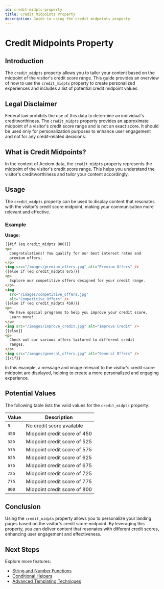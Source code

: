 ```yaml
---
id: credit-midpts-property
title: Credit Midpoints Property
description: Guide to using the credit midpoints property
---
```


# Credit Midpoints Property

## Introduction

The `credit_midpts` property allows you to tailor your content based on the midpoint of the visitor's credit score range. This guide provides an overview of how to use the `credit_midpts` property to create personalized experiences and includes a list of potential credit midpoint values.

## Legal Disclaimer

Federal law prohibits the use of this data to determine an individual's creditworthiness. The `credit_midpts` property provides an approximate midpoint of a visitor's credit score range and is not an exact score. It should be used only for personalization purposes to enhance user engagement and not for any credit-related decisions.

## What is Credit Midpoints?

In the context of Acxiom data, the `credit_midpts` property represents the midpoint of the visitor's credit score range. This helps you understand the visitor's creditworthiness and tailor your content accordingly.

## Usage

The `credit_midpts` property can be used to display content that resonates with the visitor's credit score midpoint, making your communication more relevant and effective.

### Example

**Usage:**

```html
{{#if (eq credit_midpts 800)}}
<p>
  Congratulations! You qualify for our best interest rates and
  premium offers.
</p>
<img src="/images/premium_offers.jpg" alt="Premium Offers" />
{{else if (eq credit_midpts 675)}}
<p>
  Explore our competitive offers designed for your credit range.
</p>
<img
  src="/images/competitive_offers.jpg"
  alt="Competitive Offers" />
{{else if (eq credit_midpts 450)}}
<p>
  We have special programs to help you improve your credit score.
  Learn more!
</p>
<img src="/images/improve_credit.jpg" alt="Improve Credit" />
{{else}}
<p>
  Check out our various offers tailored to different credit
  ranges.
</p>
<img src="/images/general_offers.jpg" alt="General Offers" />
{{/if}}
```

In this example, a message and image relevant to the visitor's credit score midpoint are displayed, helping to create a more personalized and engaging experience.

## Potential Values

The following table lists the valid values for the `credit_midpts` property:

| Value | Description                  |
| ----- | ---------------------------- |
| `0`   | No credit score available    |
| `450` | Midpoint credit score of 450 |
| `525` | Midpoint credit score of 525 |
| `575` | Midpoint credit score of 575 |
| `625` | Midpoint credit score of 625 |
| `675` | Midpoint credit score of 675 |
| `725` | Midpoint credit score of 725 |
| `775` | Midpoint credit score of 775 |
| `800` | Midpoint credit score of 800 |

## Conclusion

Using the `credit_midpts` property allows you to personalize your landing pages based on the visitor's credit score midpoint. By leveraging this property, you can deliver content that resonates with different credit scores, enhancing user engagement and effectiveness.

## Next Steps

Explore more features:

- [String and Number Functions](/docs/personalization/hero-string-number-functions)
- [Conditional Helpers](/docs/personalization/hero-conditional-helpers)
- [Advanced Templating Techniques](/docs/personalization/hero-advanced-techniques)
